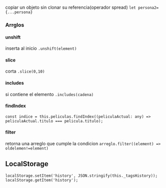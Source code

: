 copiar un objeto sin clonar su referencia(operador spread)
```let persona2={...persona}```
### Arrglos 
#### unshift 
inserta al inicio ```.unshift(element)```

#### slice
corta ```.slice(0,10)```

#### includes
si contiene el elemento ```.includes(cadena)```

#### findIndex
```
const indice = this.peliculas.findIndex((peliculaActual: any) => peliculaActual.titulo === pelicula.titulo);
```

#### filter
retorna una arreglo que cumple la condicion
```arreglo.filter((element) => oldelemen!=element)```

## LocalStorage
```
localStorage.setItem('history', JSON.stringify(this._tagsHistory));
localStorage.getItem('history');
```
